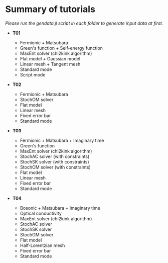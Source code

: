 # Summary of tutorials

*Please run the gendata.jl script in each folder to generate input data at first.*

* **T01**
    * Fermionic + Matsubara
    * Green's function + Self-energy function
    * MaxEnt solver (chi2kink algorithm)
    * Flat model + Gaussian model
    * Linear mesh + Tangent mesh
    * Standard mode
    * Script mode

* **T02**
    * Fermionic + Matsubara
    * StochOM solver
    * Flat model
    * Linear mesh
    * Fixed error bar
    * Standard mode

* **T03**
    * Fermionic + Matsubara + Imaginary time
    * Green's function
    * MaxEnt solver (chi2kink algorithm)
    * StochAC solver (with constraints)
    * StochSK solver (with constraints)
    * StochOM solver (with constraints)
    * Flat model
    * Linear mesh
    * Fixed error bar
    * Standard mode

* **T04**
    * Bosonic + Matsubara + Imaginary time
    * Optical conductivity
    * MaxEnt solver (chi2kink algorithm)
    * StochAC solver
    * StochSK solver
    * StochOM solver
    * Flat model
    * Half-Lorentzian mesh
    * Fixed error bar
    * Standard mode
